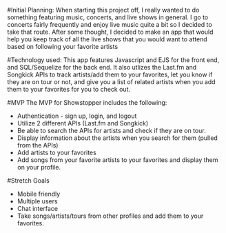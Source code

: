 #Initial Planning: When starting this project off, I really wanted to do something featuring music, concerts, and live shows in general. I go to concerts fairly frequently and enjoy live music quite a bit so I decided to take that route. After some thought, I decided to make an app that would help you keep track of all the live shows that you would want to attend based on following your favorite artists 

#Technology used: This app features Javascript and EJS for the front end, and SQL/Sequelize for the back end. It also utlizes the Last.fm and Songkick APIs to track artists/add them to your favorites, let you know if they are on tour or not, and give you a list of related artists when you add them to your favorites for you to check out.


#MVP The MVP for Showstopper includes the following:

- Authentication - sign up, login, and logout
- Utilize 2 different APIs (Last.fm and Songkick)
- Be able to search the APIs for artists and check if they are on tour.
- Display information about the artists when you search for them (pulled from the APIs)
- Add artists to your favorites
- Add songs from your favorite artists to your favorites and display them on your profile.


#Stretch Goals
- Mobile friendly
- Multiple users
- Chat interface
- Take songs/artists/tours from other profiles and add them to your favorites.
